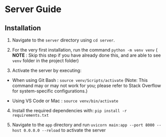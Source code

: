 # Server Guide

## Installation

1. Navigate to the `server` directory using `cd server`.
   
2. For the very first installation, run the command `python -m venv venv` ( **NOTE** : Skip this step if you have already done this, and are able to see `venv` folder in the project folder)
   
3. Activate the server by executing:
   
  * When using Git Bash : `source venv/Scripts/activate` (Note: This command may or may not work for you; please refer to Stack Overflow for system-specific configurations.)

  * Using VS Code or Mac : `source venv/bin/activate`

4. Install the required dependencies with: `pip install -r requirements.txt`

5. Navigate to the `app` directory and run `uvicorn main:app --port 8000 --host 0.0.0.0 --reload` to activate the server

